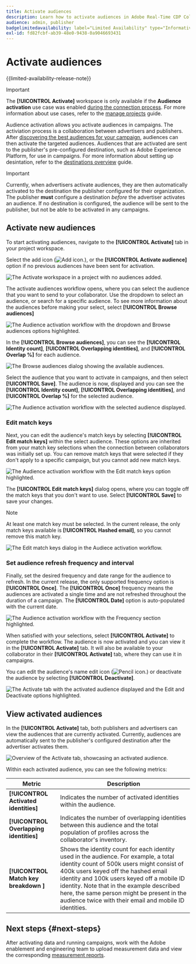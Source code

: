 ```yaml
---
title: Activate audiences
description: Learn how to activate audiences in Adobe Real-Time CDP Collaboration.
audience: admin, publisher
badgelimitedavailability: label="Limited Availability" type="Informative" url="https://helpx.adobe.com/legal/product-descriptions/real-time-customer-data-platform-collaboration.html newtab=true"
exl-id: fd82fcbf-ab39-48e0-9438-0a9046693431
---
```

# Activate audiences

{{limited-availability-release-note}}

>[!IMPORTANT]
>
>The **[!UICONTROL Activate]** workspace is only available if the **Audience activation** use case was enabled [during the connection process](../connect/establishing-connections.md#connection-settings). For more information about use cases, refer to the [manage projects](./manage-projects.md#project-use-cases) guide.

Audience activation allows you activate audiences in campaigns. The activiation process is a collaboration between advertisers and publishers. After [discovering the best audiences for your campaign](./discover.md), audiences can then activate the targeted audiences. Audiences that are activated are sent to the publisher's pre-configured destination, such as Adobe Experience Platform, for use in campaigns. For more information about setting up desintation, refer to the [destinations overview](../destinations/overview.md) guide.

>[!IMPORTANT]
>
>Currently, when advertisers activate audiences, they are then automatically activated to the destination the publisher configured for their organization. The publisher **must** configure a destination *before* the advertiser activates an audience. If no destination is configured, the audience will be sent to the publisher, but not be able to be activated in any campaigns. 

## Activate new audiences

To start activating audiences, navigate to the **[!UICONTROL Activate]** tab in your project workspace. 

Select the add icon (![Add icon.](/help/assets/icons/plus.png)), or the **[!UICONTROL Activate audience]** option if no previous audiences have been sent for activation.

![The Activate workspace in a project with no audiences added.](/help/assets/collaborate/activate/activate-new-audiences.png)

The activate audiences workflow opens, where you can select the audience that you want to send to your collaborator. Use the dropdown to select an audience, or search for a specific audience. To see more information about the audiences before making your select, select **[!UICONTROL Browse audiences]**

![The Audience activation workflow with the dropdown and Browse audiences options highlighted.](/help/assets/collaborate/activate/audience-activation.png)

In the **[!UICONTROL Browse audiences]**, you can see the **[!UICONTROL Identity count]**, **[!UICONTROL Overlapping identities]**, and **[!UICONTROL Overlap %]** for each audience.

![The Browse audiences dialog showing the available audiences.](/help/assets/collaborate/activate/browse-audiences.png)

Select the audience that you want to activate in campaigns, and then select **[!UICONTROL Save]**. The audience is now, displayed and you can see the **[!UICONTROL Identity count]**, **[!UICONTROL Overlapping identities]**, and **[!UICONTROL Overlap %]** for the selected audience.

![The Audience activation workflow with the selected audience displayed.](/help/assets/collaborate/activate/audience-selected.png)

### Edit match keys

Next, you can edit the audience's match keys by selecting **[!UICONTROL Edit match keys]** within the select audience. These options are inherited from your match key selections when the connection between collaborators was initially set up. You can remove match keys that were selected if they don't apply to a specific campaign, but you cannot add new match keys.

![The Audience activation workflow with the Edit match keys option highlighted.](/help/assets/collaborate/activate/edit-match-keys.png)

The **[!UICONTROL Edit match keys]** dialog opens, where you can toggle off the match keys that you don't want to use. Select **[!UICONTROL Save]** to save your changes.

>[!NOTE]
>
>At least one match key must be selected. In the current release, the only match keys available is **[!UICONTROL Hashed email]**, so you cannot remove this match key.

![The Edit match keys dialog in the Audiece activation workflow.](/help/assets/collaborate/activate/edit-match-keys-selection.png)

### Set audience refresh frequency and interval

Finally, set the desired frequency and date range for the audience to refresh. In the current release, the only supported frequency option is **[!UICONTROL Once]**. The **[!UICONTROL Once]** frequency means the audiences are activated a single time and are not refreshed throughout the duration of a campaign. The **[!UICONTROL Date]** option is auto-populated with the current date.

![The Audience activation workflow with the Frequency section highlighted.](/help/assets/collaborate/activate/audience-frequency.png)

When satisfied with your selections, select **[!UICONTROL Activate]** to complete the workflow. The audience is now activated and you can view it in the **[!UICONTROL Activate]** tab. It will also be available to your collaborator in their **[!UICONTROL Activate]** tab, where they can use it in campaigns.

You can edit the audience's name edit icon (![Pencil icon.](/help/assets/icons/edit.png)) or deactivate the audience by selecting **[!UICONTROL Deactivate]**.

![The Activate tab with the activated audience displayed and the Edit and Deactivate options highlighted.](/help/assets/collaborate/activate/edit-activate-audience.png)

## View activated audiences

In the **[!UICONTROL Activate]** tab, both publishers and advertisers can view the audiences that are currently activated. Currently, audiences are automatically sent to the publisher's configured destination after the advertiser activates them.

![Overview of the Activate tab, showcasing an activated audience.](/help/assets/collaborate/activate/activate-overview.png)

Within each activated audience, you can see the following metrics:

| Metric | Description |
|---------|----------|
| **[!UICONTROL Activated identities]** | Indicates the number of activated identities within the audience. |
| **[!UICONTROL Overlapping identities]** | Indicates the number of overlapping identities between this audience and the total population of profiles across the collaborator's inventory. |
| **[!UICONTROL Match key breakdown ]** | Shows the identity count for each identity used in the audience. For example, a total identity count of 500k users might consist of 400k users keyed off the hashed email identity and 100k users keyed off a mobile ID identity. Note that in the example described here, the same person might be present in the audience twice with their email and mobile ID identities. |

## Next steps {#next-steps}

After activating data and running campaigns, work with the Adobe enablement and engineering team to upload measurement data and view the corresponding [measurement reports](/help/guide/collaborate/measure.md).
